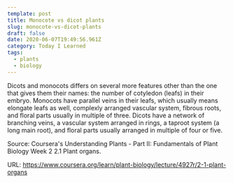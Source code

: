 ```yaml
---
template: post
title: Monocote vs dicot plants
slug: monocote-vs-dicot-plants
draft: false
date: 2020-06-07T19:49:56.961Z
category: Today I Learned
tags:
  - plants
  - biology
---
```


Dicots and monocots differs on several more features other than the one that gives them their names: the number of cotyledon (leafs) in their embryo. Monocots have parallel veins in their leafs, which usually means elongate leafs as well, complexly arranged vascular system, fibrous roots, and floral parts usually in multiple of three. Dicots have a network of branching veins, a vascular system arranged in rings, a taproot system (a long main root), and floral parts usually arranged in multiple of four or five.

Source: Coursera's Understanding Plants - Part II: Fundamentals of Plant Biology Week 2
2.1 Plant organs.

URL: <https://www.coursera.org/learn/plant-biology/lecture/4927r/2-1-plant-organs>
